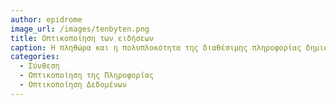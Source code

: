 ```yaml
---
author: epidrome
image_url: /images/tenbyten.png
title: Οπτικοποίηση των ειδήσεων 
caption: Η πληθώρα και η πολυπλοκότητα της διαθέσιμης πληροφορίας δημιούργησε την ανάγκη για μια νέα μορφή ανάκτησης και απεικόνισης της πληροφορίας, όπου ο ρόλος του δημοσιογράφου είναι περισσότερο ως προγραμματιστής της διάδρασης.
categories:
  - Σύνθεση
  - Οπτικοποίηση της Πληροφορίας
  - Οπτικοποίηση Δεδομένων
---
```


